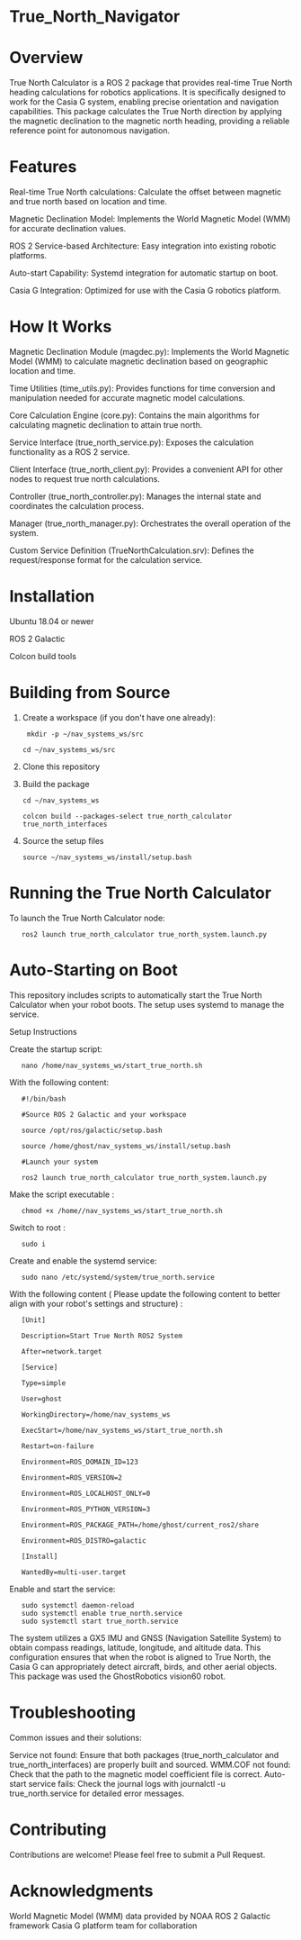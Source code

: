 # True_North_Navigator

# Overview
True North Calculator is a ROS 2 package that provides real-time True North heading calculations for robotics applications. It is specifically designed to work for the Casia G system, enabling precise orientation and navigation capabilities.
This package calculates the True North direction by applying the magnetic declination to the magnetic north heading, providing a reliable reference point for autonomous navigation.

# Features

Real-time True North calculations: Calculate the offset between magnetic and true north based on location and time.

Magnetic Declination Model: Implements the World Magnetic Model (WMM) for accurate declination values.

ROS 2 Service-based Architecture: Easy integration into existing robotic platforms.

Auto-start Capability: Systemd integration for automatic startup on boot.

Casia G Integration: Optimized for use with the Casia G robotics platform.


# How It Works


Magnetic Declination Module (magdec.py): Implements the World Magnetic Model (WMM) to calculate magnetic declination based on geographic location and time.

Time Utilities (time_utils.py): Provides functions for time conversion and manipulation needed for accurate magnetic model calculations.

Core Calculation Engine (core.py): Contains the main algorithms for calculating magnetic declination to attain true north.

Service Interface (true_north_service.py): Exposes the calculation functionality as a ROS 2 service.

Client Interface (true_north_client.py): Provides a convenient API for other nodes to request true north calculations.

Controller (true_north_controller.py): Manages the internal state and coordinates the calculation process.

Manager (true_north_manager.py): Orchestrates the overall operation of the system.

Custom Service Definition (TrueNorthCalculation.srv): Defines the request/response format for the calculation service.


# Installation


Ubuntu 18.04 or newer

ROS 2 Galactic

Colcon build tools

# Building from Source

1) Create a workspace (if you don't have one already):

        mkdir -p ~/nav_systems_ws/src
  
       cd ~/nav_systems_ws/src

2) Clone this repository

3) Build the package

       cd ~/nav_systems_ws
  
       colcon build --packages-select true_north_calculator true_north_interfaces

4) Source the setup files

       source ~/nav_systems_ws/install/setup.bash

# Running the True North Calculator

To launch the True North Calculator node:

       ros2 launch true_north_calculator true_north_system.launch.py


# Auto-Starting on Boot

This repository includes scripts to automatically start the True North Calculator when your robot boots. The setup uses systemd to manage the service.

Setup Instructions

Create the startup script:

       nano /home/nav_systems_ws/start_true_north.sh 

With the following content:

       #!/bin/bash

       #Source ROS 2 Galactic and your workspace

       source /opt/ros/galactic/setup.bash

       source /home/ghost/nav_systems_ws/install/setup.bash

       #Launch your system

       ros2 launch true_north_calculator true_north_system.launch.py

Make the script executable :


       chmod +x /home//nav_systems_ws/start_true_north.sh 

Switch to root :

       sudo i 

Create and enable the systemd service:

       sudo nano /etc/systemd/system/true_north.service

With the following content ( Please update the following content to better align with your robot's settings and structure) :

       [Unit]

       Description=Start True North ROS2 System

       After=network.target

       [Service]

       Type=simple

       User=ghost

       WorkingDirectory=/home/nav_systems_ws

       ExecStart=/home/nav_systems_ws/start_true_north.sh

       Restart=on-failure

       Environment=ROS_DOMAIN_ID=123

       Environment=ROS_VERSION=2

       Environment=ROS_LOCALHOST_ONLY=0

       Environment=ROS_PYTHON_VERSION=3

       Environment=ROS_PACKAGE_PATH=/home/ghost/current_ros2/share

       Environment=ROS_DISTRO=galactic

       [Install]

       WantedBy=multi-user.target

Enable and start the service:

       sudo systemctl daemon-reload
       sudo systemctl enable true_north.service
       sudo systemctl start true_north.service

The system utilizes a GX5 IMU and GNSS (Navigation Satellite System) to obtain compass readings, latitude, longitude, and altitude data. This configuration ensures that when the robot is aligned to True North, the Casia G can appropriately detect aircraft, birds, and other aerial objects. This package was used the GhostRobotics vision60 robot.

# Troubleshooting
Common issues and their solutions:

Service not found: Ensure that both packages (true_north_calculator and true_north_interfaces) are properly built and sourced.
WMM.COF not found: Check that the path to the magnetic model coefficient file is correct.
Auto-start service fails: Check the journal logs with journalctl -u true_north.service for detailed error messages.


# Contributing

Contributions are welcome! Please feel free to submit a Pull Request.

# Acknowledgments

World Magnetic Model (WMM) data provided by NOAA
ROS 2 Galactic framework
Casia G platform team for collaboration

